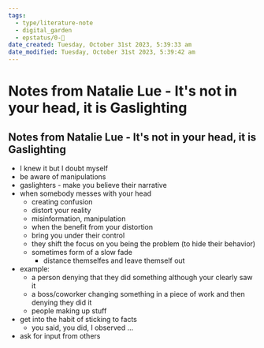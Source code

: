 ```yaml
---
tags:
  - type/literature-note
  - digital_garden
  - epstatus/0-🌰
date_created: Tuesday, October 31st 2023, 5:39:33 am
date_modified: Tuesday, October 31st 2023, 5:39:42 am
---
```

# Notes from Natalie Lue - It's not in your head, it is Gaslighting
## Notes from Natalie Lue - It's not in your head, it is Gaslighting
+ I knew it but I doubt myself
+ be aware of manipulations
+ gaslighters - make you believe their narrative
+ when somebody messes with your head
	+ creating confusion
	+ distort your reality
	+ misinformation, manipulation
	+ when the benefit from your distortion
	+ bring you under their control
	+ they shift the focus on you being the problem (to hide their behavior)
	+ sometimes form of a slow fade
		+ distance themselfes and leave themself out
+ example:
	+ a person denying that they did something although your clearly saw it
	+ a boss/coworker changing something in a piece of work and then denying they did it
	+ people making up stuff
+ get into the habit of sticking to facts
	+ you said, you did, I observed ...
+ ask for input from others